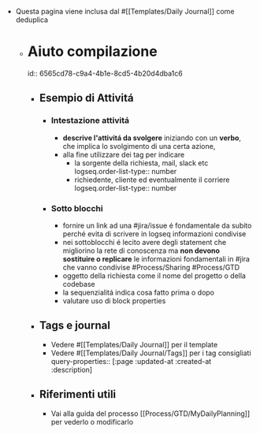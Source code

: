 - Questa pagina viene inclusa dal #[[Templates/Daily Journal]] come deduplica
	- # Aiuto compilazione
	  id:: 6565cd78-c9a4-4b1e-8cd5-4b20d4dba1c6
		- ## Esempio di Attivitá
			- ### Intestazione attivitá
				- **descrive l'attivitá da svolgere** iniziando con un **verbo**, che implica lo svolgimento di una certa azione,
				- alla fine utilizzare dei tag per indicare
					- la sorgente della richiesta, mail, slack etc
					  logseq.order-list-type:: number
					- richiedente, cliente ed eventualmente il corriere
					  logseq.order-list-type:: number
			- ### Sotto blocchi
				- fornire un link ad una #jira/issue é fondamentale da subito perché evita di scrivere in logseq informazioni condivise
				- nei sottoblocchi é lecito avere degli statement che migliorino la rete di conoscenza ma **non devono sostituire o replicare** le informazioni fondamentali in #jira che vanno condivise #Process/Sharing #Process/GTD
				- oggetto della richiesta come il nome del progetto o della codebase
				- la sequenzialitá indica cosa fatto prima o dopo
				- valutare uso di block properties
		- ## Tags e journal
			- Vedere #[[Templates/Daily Journal]] per il template
			- Vedere #[[Templates/Daily Journal/Tags]] per i tag consigliati
			  query-properties:: [:page :updated-at :created-at :description]
		- ## Riferimenti utili
			- Vai alla guida del processo [[Process/GTD/MyDailyPlanning]] per vederlo o modificarlo